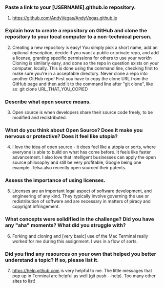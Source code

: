 ### Paste a link to your [USERNAME].github.io repository.

1. https://github.com/AndyVegas/AndyVegas.github.io

### Explain how to create a repository on GitHub and clone the repository to your local computer to a non-technical person.

2. Creating a new repository is easy!  You simply pick a short name, add an optional description, decide if you want a public or private repo, and add a license, granting specific permissions for others to use your work!n  Cloning is similarly easy, and done so the repo in question exists on your computer, locally.  This is done using the command line, checking first to make sure you're in a acceptable directory.  Never clone a repo into another GitHub repo!  First you have to copy the clone URL from the GitHub page and then add it to the command line after "git clone", like so:
git clone URL_THAT_YOU_COPIED

### Describe what open source means.

3. Open source is when developers share their source code freely, to be modified and redistributed.  

### What do you think about Open Source? Does it make you nervous or protective? Does it feel like utopia?

4. I love the idea of open source - it does feel like a utopia or sorts, where everyone is able to build on what has come before.  It feels like faster advancement.  I also love that intelligent businesses can apply the open source philosophy and still be very profitable, Google being one example.  Telsa also recently open sourced their patents.  

### Assess the importance of using licenses.

5. Licenses are an important legal aspect of software development, and engineering of any kind.  They typically involve governing the use or redistribution of software and are necessary in matters of piracy and copyright infringement.  

### What concepts were solidified in the challenge? Did you have any "aha" moments? What did you struggle with?

6. Forking and cloning and [very basic] use of the Mac Terminal really worked for me during this assignment.  I was in a flow of sorts.

### Did you find any resources on your own that helped you better understand a topic? If so, please list it.

7. https://help.github.com is very helpful to me.  The little messages that pop up in Terminal are helpful as well (git push --help).  Too many other sites to list!